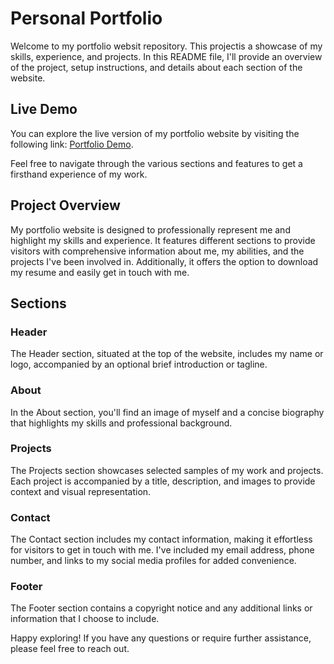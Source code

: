 # Personal Portfolio

Welcome to my portfolio websit repository. This projectis a showcase of my skills, experience, and projects. In this README file, I'll provide an overview of the project, setup instructions, and details about each section of the website.

## Live Demo

You can explore the live version of my portfolio website by visiting the following link: [Portfolio Demo](https://hrsv.vercel.app/).

Feel free to navigate through the various sections and features to get a firsthand experience of my work.

## Project Overview

My portfolio website is designed to professionally represent me and highlight my skills and experience. It features different sections to provide visitors with comprehensive information about me, my abilities, and the projects I've been involved in. Additionally, it offers the option to download my resume and easily get in touch with me.

## Sections

### Header

The Header section, situated at the top of the website, includes my name or logo, accompanied by an optional brief introduction or tagline.

### About

In the About section, you'll find an image of myself and a concise biography that highlights my skills and professional background.


### Projects

The Projects section showcases selected samples of my work and projects. Each project is accompanied by a title, description, and images to provide context and visual representation.


### Contact

The Contact section includes my contact information, making it effortless for visitors to get in touch with me. I've included my email address, phone number, and links to my social media profiles for added convenience.

### Footer

The Footer section contains a copyright notice and any additional links or information that I choose to include.

Happy exploring! If you have any questions or require further assistance, please feel free to reach out.
